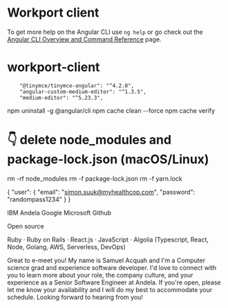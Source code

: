 # Workport client

To get more help on the Angular CLI use `ng help` or go check out the [Angular CLI Overview and Command Reference](https://angular.io/cli) page.
# workport-client


        "@tinymce/tinymce-angular": "^4.2.0",
        "angular-custom-medium-editor": "^1.3.5",
        "medium-editor": "^5.23.3",
        
        
        
npm uninstall -g @angular/cli 
npm cache clean --force
npm cache verify  




# 👇️ delete node_modules and package-lock.json (macOS/Linux)
rm -rf node_modules
rm -f package-lock.json
rm -f yarn.lock


{
  "user": {
    "email": "simon.suuk@myhealthcop.com",
    "password": "randompass1234"
  }
}





IBM 
Andela 
Google
Microsoft
Github

Open source




Ruby · Ruby on Rails · React.js · JavaScript · Algolia
(Typescript, React, Node, Golang, AWS, Serverless, DevOps)



Great to e-meet you! My name is Samuel Acquah and I'm a Computer science grad and experience software developer.
 I'd love to connect with you to learn more about your role, the company culture, and your experience 
 as a Senior Software Engineer at Andela. If you're open, 
 please let me know your availability and I will do my best to accommodate your schedule. 
 Looking forward to hearing from you!